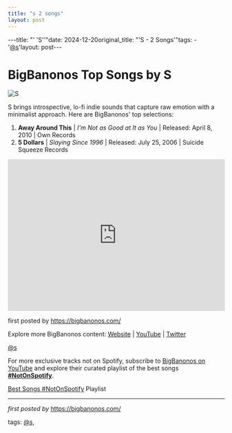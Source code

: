 ```yaml
---
title: "s 2 songs"
layout: post
---
```

---title: "' 'S''"date: 2024-12-20original_title: "'S - 2 Songs'"tags:  - '[@s](/tags/s/)'layout: post---<h1>BigBanonos Top Songs by S</h1><img src="https://t2.genius.com/unsafe/283x283/https%3A%2F%2Fimages.genius.com%2F93479e96c5e37708d91afb85b8d1c265.1000x1000x1.jpg" alt="S"> <p>S brings introspective, lo-fi indie sounds that capture raw emotion with a minimalist approach. Here are BigBanonos' top selections:</p> <ol> <li><strong>Away Around This</strong> | <em>I'm Not as Good at It as You</em> | Released: April 8, 2010 | Own Records</li> <li><strong>5 Dollars</strong> | <em>Slaying Since 1996</em> | Released: July 25, 2006 | Suicide Squeeze Records</li></ol> <div> <iframe src="https://open.spotify.com/embed/playlist/5ehpkEnXR6BWa7pMBNBSMJ?utm_source=generator" width="100%" height="352" frameborder="0" allow="autoplay; clipboard-write; encrypted-media; fullscreen; picture-in-picture" loading="lazy"></iframe></div> <p>first posted by <a href="https://bigbanonos.com/">https://bigbanonos.com/</a></p> <div> <p>Explore more BigBanonos content: <a href="https://bigbanonos.com/">Website</a> | <a href="https://www.youtube.com/[@BigBanonos](/tags/BigBanonos/)">YouTube</a> | <a href="https://x.com/bigbanonos">Twitter</a></p></div> <!-- Tags --><p>[@s](/tags/s/)</p><!--Subscribe and Playlist Links--><div>    <p>For more exclusive tracks not on Spotify, subscribe to <a href="https://www.youtube.com/[@BigBanonos](/tags/BigBanonos/)" target="_blank">BigBanonos on YouTube</a> and explore their curated playlist of the best songs <strong>[#NotOnSpotify](/tags/NotOnSpotify/)</strong>.</p>    <p><a href="https://www.youtube.com/playlist?list=PLtuNtuTatqI0kFahUCbtbfenC_ET5O_tr" target="_blank">Best Songs [#NotOnSpotify](/tags/NotOnSpotify/) Playlist<br /></a></p></div><hr /><p><em>first posted by</em> <a href="https://bigbanonos.com/" rel="noopener" target="_new">https://bigbanonos.com/</a></p><p>tags: [@s](/tags/s/),</p>